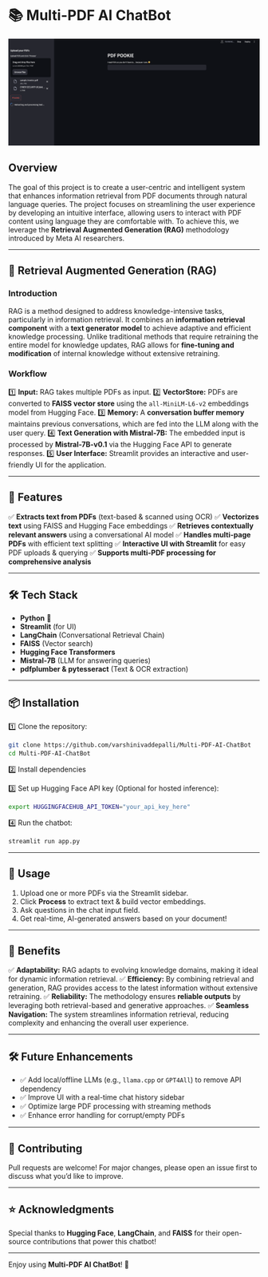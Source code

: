 # 📚 Multi-PDF AI ChatBot
![PDF Chatbot UI](PDF_Pookie.png)

## Overview
The goal of this project is to create a user-centric and intelligent system that enhances information retrieval from PDF documents through natural language queries. The project focuses on streamlining the user experience by developing an intuitive interface, allowing users to interact with PDF content using language they are comfortable with. To achieve this, we leverage the **Retrieval Augmented Generation (RAG)** methodology introduced by Meta AI researchers.

---

## 🔹 Retrieval Augmented Generation (RAG)

### **Introduction**
RAG is a method designed to address knowledge-intensive tasks, particularly in information retrieval. It combines an **information retrieval component** with a **text generator model** to achieve adaptive and efficient knowledge processing. Unlike traditional methods that require retraining the entire model for knowledge updates, RAG allows for **fine-tuning and modification** of internal knowledge without extensive retraining.

### **Workflow**
1️⃣ **Input:** RAG takes multiple PDFs as input.
2️⃣ **VectorStore:** PDFs are converted to **FAISS vector store** using the `all-MiniLM-L6-v2` embeddings model from Hugging Face.
3️⃣ **Memory:** A **conversation buffer memory** maintains previous conversations, which are fed into the LLM along with the user query.
4️⃣ **Text Generation with Mistral-7B:** The embedded input is processed by **Mistral-7B-v0.1** via the Hugging Face API to generate responses.
5️⃣ **User Interface:** Streamlit provides an interactive and user-friendly UI for the application.

---

## 🚀 Features

✅ **Extracts text from PDFs** (text-based & scanned using OCR)
✅ **Vectorizes text** using FAISS and Hugging Face embeddings
✅ **Retrieves contextually relevant answers** using a conversational AI model
✅ **Handles multi-page PDFs** with efficient text splitting
✅ **Interactive UI with Streamlit** for easy PDF uploads & querying
✅ **Supports multi-PDF processing for comprehensive analysis**

---

## 🛠️ Tech Stack

- **Python** 🐍
- **Streamlit** (for UI)
- **LangChain** (Conversational Retrieval Chain)
- **FAISS** (Vector search)
- **Hugging Face Transformers**
- **Mistral-7B** (LLM for answering queries)
- **pdfplumber & pytesseract** (Text & OCR extraction)

---

## 📦 Installation

1️⃣ Clone the repository:
```bash
git clone https://github.com/varshinivaddepalli/Multi-PDF-AI-ChatBot
cd Multi-PDF-AI-ChatBot
```

2️⃣ Install dependencies

3️⃣ Set up Hugging Face API key (Optional for hosted inference):
```bash
export HUGGINGFACEHUB_API_TOKEN="your_api_key_here"
```

4️⃣ Run the chatbot:
```bash
streamlit run app.py
```

---

## 📂 Usage

1. Upload one or more PDFs via the Streamlit sidebar.
2. Click **Process** to extract text & build vector embeddings.
3. Ask questions in the chat input field.
4. Get real-time, AI-generated answers based on your document!

---

## 🎯 Benefits

✅ **Adaptability:** RAG adapts to evolving knowledge domains, making it ideal for dynamic information retrieval.
✅ **Efficiency:** By combining retrieval and generation, RAG provides access to the latest information without extensive retraining.
✅ **Reliability:** The methodology ensures **reliable outputs** by leveraging both retrieval-based and generative approaches.
✅ **Seamless Navigation:** The system streamlines information retrieval, reducing complexity and enhancing the overall user experience.

---

## 🛠 Future Enhancements

- ✅ Add local/offline LLMs (e.g., `llama.cpp` or `GPT4All`) to remove API dependency
- ✅ Improve UI with a real-time chat history sidebar
- ✅ Optimize large PDF processing with streaming methods
- ✅ Enhance error handling for corrupt/empty PDFs

---

## 🤝 Contributing

Pull requests are welcome! For major changes, please open an issue first to discuss what you’d like to improve.

---

## ⭐ Acknowledgments

Special thanks to **Hugging Face**, **LangChain**, and **FAISS** for their open-source contributions that power this chatbot!

---

Enjoy using **Multi-PDF AI ChatBot**! 🚀
